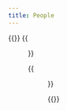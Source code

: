 ```yaml
---
title: People
---
```


{{<gallery caption-effect="none">}}
  {{<figure
    caption= "Black and White"
    class="no-photoswipe"
    link="/categories/city/"
    src="https://res.cloudinary.com/rama-llama/image/upload/v1584205828/Hard_Fought_lsq93f.jpg">}}
        
  {{<figure 
    caption="Color"
    class="no-photoswipe"
    link="/categories/land"
    src="https://res.cloudinary.com/rama-llama/image/upload/v1580059972/color_evawbe.jpg">}}
 
{{</gallery >}}
